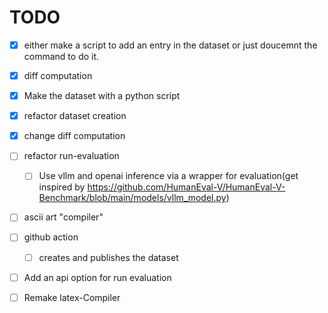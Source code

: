 # TODO

- [X] either make a script to add an entry in the dataset or just doucemnt the command to do it.
- [X] diff computation
- [X] Make the dataset with a python script
- [X] refactor dataset creation
- [X] change diff computation
- [ ] refactor run-evaluation
  - [ ] Use vllm and openai inference via a wrapper for evaluation(get inspired by https://github.com/HumanEval-V/HumanEval-V-Benchmark/blob/main/models/vllm_model.py)
- [ ] ascii art "compiler"
- [ ] github action
  - [ ] creates and publishes the dataset
- [ ] Add an api option for run evaluation
- [ ] Remake latex-Compiler

